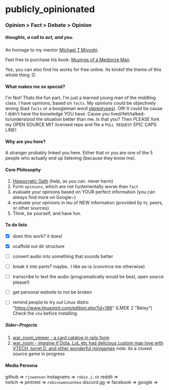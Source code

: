 # publicly_opinionated
### Opinion > Fact > Debate > Opinion
##### thoughts, a call to act, and you.

An homage to my mentor [Michael T Miyoshi](http://www.michaeltmiyoshi.com/).

Feel free to purchase his book:
[Musings of a Mediocre Man](http://providence-foundation.org/content/fb2-michael-t-miyoshi-excellent-musings-mediocre-man-free)

Yes, you can also find his works for free online.  Its kindof the theme of this whole thing :D

#### What makes me so special?
I'm Not!  Thats the fun part, I'm just a learned young man of the middling class.  I have opinions, based on `facts`.  My opinions could be objectively wrong (bad `facts` or a boogieman word [stereotypes](http://www.beyondintractability.org/essay/stereotypes)).  OR! It could be cause I didn't have the knowledge YOU have.  Cause you lived/felt/talked-to/understood the situation better than me.  Is that you?  Then PLEASE fork my OPEN SOURCE MIT licensed repo and file a `PULL REQUEST` EPIC CAPS LINE!

#### Why are you here?
A stranger probably linked you here.  Either that or you are one of the 5 people who actually end up
listening (because they know me).

#### Core Philosophy
1.  [Hippocratic Oath](https://en.wikipedia.org/wiki/Hippocratic_Oath) (help, as you can.  never harm)
2.  Form `opinions`, which are not funtementally worse than `fact`
3.  evaluate your opinions based on YOUR perfect information (you can always find more on Google~)
4.  evaluate your opinions in leu of NEW information (provided by tv, peers, or other sources)
5.  Think, be yourself, and have fun.

#### To do lists
- [X] does this work? it does!
- [X] scaffold out dir structure
- [ ] convert audio into something that sounds better
- [ ] break it into parts? maybe.. I like as-is (convince me otherwise)
- [ ] transcribe to text the audio (programatically would be best, open source please!)
- [ ] get personal website to not be broken
- [ ] remind people to try out Linux distro "https://www.linuxmint.com/edition.php?id=186" (LMDE 2 "Betsy") Check the `sha` before installing.


##### Sider~Projects
1.  [war_room_viewer - a card catalog in rails form](https://github.com/rjswenson/war_room_viewer)
2.  [war_room - imagine if Dota, LoL etc had delicious custom map love with VTECH, turret D, and other wonderful minigames](http://realorsatire.com/) note: its a closed source game in progress 



#### Media Persona
github            =>  `rjswenson`
instagrams        =>  `robin.j.sh`
reddit            =>  
twitch            =>
pintrest          =>  `robinswensonhea`
discord.gg        =>
facebook          =>
google            =>
